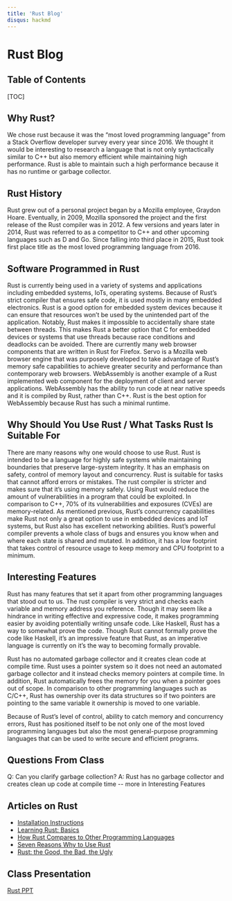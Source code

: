 ```yaml
---
title: 'Rust Blog'
disqus: hackmd
---
```


Rust Blog
===

## Table of Contents

[TOC]

Why Rust?
---
We chose rust because it was the “most loved programming language” from a Stack Overflow developer survey every year since 2016. We thought it would be interesting to research a language that is not only syntactically similar to C++ but also memory efficient while maintaining high performance. Rust is able to maintain such a high performance because it has no runtime or garbage collector.

Rust History
---
Rust grew out of a personal project began by a Mozilla employee, Graydon Hoare. Eventually, in 2009, Mozilla sponsored the project and the first release of the Rust compiler was in 2012. A few versions and years later in 2014, Rust was referred to as a competitor to C++ and other upcoming languages such as D and Go. Since falling into third place in 2015, Rust took first place title as the most loved programming language from 2016.

Software Programmed in Rust
---
Rust is currently being used in a variety of systems and applications including embedded systems, IoTs, operating systems. Because of Rust’s strict compiler that ensures safe code, it is used mostly in many embedded electronics. Rust is a good option for embedded system devices because it can ensure that resources won’t be used by the unintended part of the application. Notably, Rust makes it impossible to accidentally share state between threads. This makes Rust a better option that C for embedded devices or systems that use threads because race conditions and deadlocks can be avoided. There are currently many web browser components that are written in Rust for Firefox. Servo is a Mozilla web browser engine that was purposely developed to take advantage of Rust’s memory safe capabilities to achieve greater security and performance than contemporary web browsers. WebAssembly is another example of a Rust implemented web component for the deployment of client and server applications.  WebAssembly has the ability to run code at near native speeds and it is compiled by Rust, rather than C++.  Rust is the best option for WebAssembly because Rust has such a minimal runtime.

Why Should You Use Rust / What Tasks Rust Is Suitable For
---
There are many reasons why one would choose to use Rust. Rust is intended to be a language for highly safe systems while maintaining boundaries that preserve large-system integrity. It has an emphasis on safety, control of memory layout and concurrency. Rust is suitable for tasks that cannot afford errors or mistakes. The rust compiler is stricter and makes sure that it’s using memory safely. Using Rust would reduce the amount of vulnerabilities in a program that could be exploited. In comparison to C++, 70% of its vulnerabilities and exposures (CVEs) are memory-related. As mentioned previous, Rust’s concurrency capabilities make  Rust not only a great option to use in embedded devices and IoT systems, but Rust also has excellent networking abilities. Rust’s powerful compiler prevents a whole class of bugs and ensures you know when and where each state is shared and mutated. In addition, it has a low footprint that takes control of resource usage to keep memory and CPU footprint to a minimum.

Interesting Features
---
Rust has many features that set it apart from other programming languages that stood out to us. The rust compiler is very strict and checks each variable and memory address you reference. Though it may seem like a hindrance in writing effective and expressive code,  it makes programming easier by avoiding potentially writing unsafe code. Like Haskell, Rust has a way to somewhat prove the code. Though Rust cannot formally prove the code like Haskell, it’s an impressive feature that Rust, as an imperative language is currently on it’s the way to becoming formally provable. 

Rust has no automated garbage collector and it creates clean code at compile time. Rust uses a pointer system so it does not need an automated garbage collector and it instead checks memory pointers at compile time. In addition, Rust automatically frees the memory for you when a pointer goes out of scope. In comparison to other programming languages such as C/C++,   Rust has ownership over its data structures so if two pointers are pointing to the same variable it ownership is moved to one variable. 

Because of Rust’s level of control, ability to catch memory and concurrency errors, Rust has positioned itself to be not only one of the most loved programming languages but also the most general-purpose programming languages that can be used to write secure and efficient programs.


Questions From Class
---
Q: Can you clarify garbage collection? 
A: Rust has no garbage collector and creates clean up code at compile time -- more in Interesting Features

Articles on Rust
---
* [Installation Instructions](https://www.rust-lang.org/learn/get-started)
* [Learning Rust: Basics](https://medium.com/learning-rust/rust-basics-e73304ab35c7)
* [How Rust Compares to Other Programming Languages](https://thenewstack.io/safer-future-rust/)
* [Seven Reasons Why to Use Rust](https://www.techrepublic.com/article/rust-programming-language-seven-reasons-why-you-should-learn-it-in-2019/)
* [Rust: the Good, the Bad, the Ugly](https://hackernoon.com/programming-in-rust-the-good-the-bad-the-ugly-d06f8d8b7738)

Class Presentation
---
[Rust PPT](https://docs.google.com/presentation/d/1HxLL8O-Poi9zExtFjL3AHoTjNg_jei0lW3lQ_qjr_cs/edit?usp=sharing)